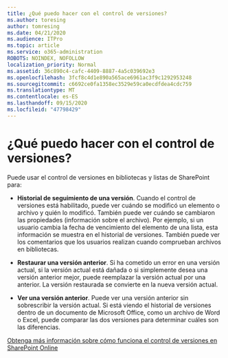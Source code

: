 ```yaml
---
title: ¿Qué puedo hacer con el control de versiones?
ms.author: toresing
author: tomresing
ms.date: 04/21/2020
ms.audience: ITPro
ms.topic: article
ms.service: o365-administration
ROBOTS: NOINDEX, NOFOLLOW
localization_priority: Normal
ms.assetid: 36c890c4-cafc-4409-8887-4a5c039692e3
ms.openlocfilehash: 3fcf8c4d1e890a565ace6961ac3f9c1292953248
ms.sourcegitcommit: c6692ce0fa1358ec3529e59ca0ecdfdea4cdc759
ms.translationtype: MT
ms.contentlocale: es-ES
ms.lasthandoff: 09/15/2020
ms.locfileid: "47798429"
---
```

# <a name="what-can-i-do-with-versioning"></a>¿Qué puedo hacer con el control de versiones?

Puede usar el control de versiones en bibliotecas y listas de SharePoint para:
  
- **Historial de seguimiento de una versión**. Cuando el control de versiones está habilitado, puede ver cuándo se modificó un elemento o archivo y quién lo modificó. También puede ver cuándo se cambiaron las propiedades (información sobre el archivo). Por ejemplo, si un usuario cambia la fecha de vencimiento del elemento de una lista, esta información se muestra en el historial de versiones. También puede ver los comentarios que los usuarios realizan cuando comprueban archivos en bibliotecas. 
    
- **Restaurar una versión anterior**. Si ha cometido un error en una versión actual, si la versión actual está dañada o si simplemente desea una versión anterior mejor, puede reemplazar la versión actual por una anterior. La versión restaurada se convierte en la nueva versión actual. 
    
- **Ver una versión anterior**. Puede ver una versión anterior sin sobrescribir la versión actual. Si está viendo el historial de versiones dentro de un documento de Microsoft Office, como un archivo de Word o Excel, puede comparar las dos versiones para determinar cuáles son las diferencias. 
    
[Obtenga más información sobre cómo funciona el control de versiones en SharePoint Online](https://go.microsoft.com/fwlink/?linkid=875710)
  

